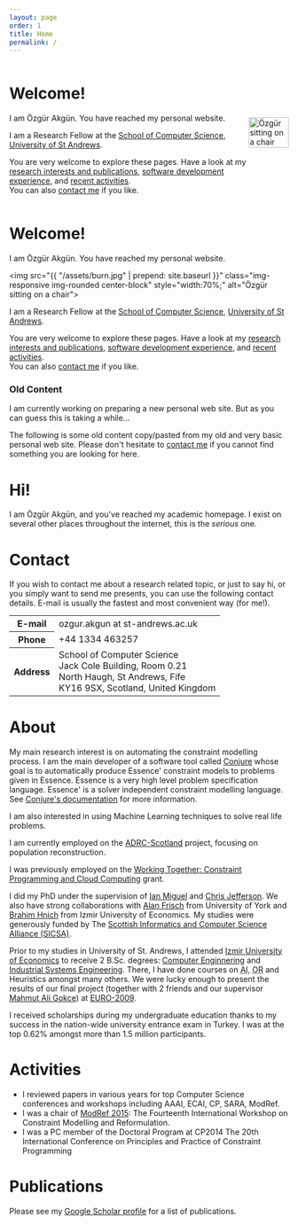 ```yaml
---
layout: page
order: 1
title: Home
permalink: /
---
```


<div class="jumbotron">


<div class="wide_version">

<div class="row" style="display:flex; align-items:center;">

<div class="col-xs-8 col-sm-8 col-md-8 col-lg-8" markdown="1">

# Welcome!

I am Özgür Akgün. You have reached my personal website.

I am a Research Fellow at the
[School of Computer Science](http://www.cs.st-andrews.ac.uk),
[University of St Andrews](http://www.st-andrews.ac.uk).

You are very welcome to explore these pages.
Have a look at my
[research interests and publications](/research),
[software development experience](/software), and
[recent activities](/activities).  
You can also [contact me](/contact) if you like.

</div> <!-- col -->

<div id="ozgur_profile_img" class="pull-right">
    <img src="{{ "/assets/burn.jpg" | prepend: site.baseurl }}"
         class="img-responsive img-rounded"
         style="width:100%;"
         alt="Özgür sitting on a chair">
</div>

</div> <!-- row -->

</div> <!-- wide_version -->


<div class="container narrow_version" markdown="1">

# Welcome!

I am Özgür Akgün. You have reached my personal website.

<img src="{{ "/assets/burn.jpg" | prepend: site.baseurl }}"
     class="img-responsive img-rounded center-block"
     style="width:70%;"
     alt="Özgür sitting on a chair">

I am a Research Fellow at the
[School of Computer Science](http://www.cs.st-andrews.ac.uk),
[University of St Andrews](http://www.st-andrews.ac.uk).

You are very welcome to explore these pages.
Have a look at my
[research interests and publications](/research),
[software development experience](/software), and
[recent activities](/activities).  
You can also [contact me](/contact) if you like.

</div> <!-- narrow_version -->


</div>



### Old Content

<div class="alert alert-info" role="alert" markdown="1">
I am currently working on preparing a new personal web site.
But as you can guess this is taking a while...

The following is some old content copy/pasted from my old and very basic personal web site.
Please don't hesitate to [contact me](/contact) if you cannot find something you are looking for here.
</div>

<div id="content">
    <h1> Hi! </h1>
    <p>
        I am Özgür Akgün, and you've reached my academic homepage. I
        exist on several other places throughout the internet, this is
        the <em>serious</em> one.
    </p>
    <!-- <p style="float: right">
        <img src="http://www.cs.st-andrews.ac.uk/images/people/ozgur.jpg" />
    </p> -->
    <h1> Contact </h1>
    <p>
        If you wish to contact me about a research related topic, or
        just to say hi, or you simply want to send me presents, you
        can use the following contact details. E-mail is usually the
        fastest and most convenient way (for me!).
    </p>
    <table border="0" cellspacing="5" cellpadding="5" style="margin:0 auto 0 auto">
        <tr>
            <th> E-mail </th>
            <td> ozgur.akgun at st-andrews.ac.uk </td>
        </tr>
        <tr>
            <th> Phone </th>
            <td> +44 1334 463257 </td>
        </tr>
        <tr>
            <th> Address </th>
            <td>
                School of Computer Science <br />
                Jack Cole Building, Room 0.21 <br />
                North Haugh, St Andrews, Fife <br />
                KY16 9SX, Scotland, United Kingdom
            </td>
        </tr>
    </table>
    <h1> About </h1>
    <p>
        My main research interest is on automating the constraint modelling process.
        I am the main developer of a software tool called <a href="http://github.com/conjure-cp/conjure"> Conjure</a>
        whose goal is to automatically produce Essence' constraint
        models to problems given in Essence. Essence is a very high
        level problem specification language. Essence' is a solver
        independent constraint modelling language.
        See <a href="http://conjure.readthedocs.io">Conjure's documentation</a> for more information.
    </p>
    <p>
        I am also interested in using Machine Learning techniques to solve real life problems.
    </p>
    <p>
        I am currently employed on the
        <a href="http://gow.epsrc.ac.uk/NGBOViewGrant.aspx?GrantRef=EP/K015745/1">ADRC-Scotland</a> project, focusing on population reconstruction.
    </p>
    <p>
        I was previously employed on the
        <a href="http://gow.epsrc.ac.uk/NGBOViewGrant.aspx?GrantRef=EP/K015745/1">Working Together: Constraint Programming and Cloud Computing</a> grant.
    </p>
    <p>
        I did my PhD under the supervision of <a
        href="http://www.cs.st-andrews.ac.uk/~ianm">Ian Miguel</a> and
        <a href="http://www.cs.st-andrews.ac.uk/~caj">Chris
        Jefferson</a>. We also have strong collaborations with <a
        href="http://www-users.cs.york.ac.uk/~frisch">Alan Frisch</a>
        from University of York and <a
        href="https://scholar.google.co.uk/citations?user=2oRyj9QAAAAJ&hl=en">Brahim Hnich</a> from
        Izmir University of Economics. My studies were generously
        funded by The <a href="http://www.sicsa.ac.uk"
        rel="nofollow">Scottish Informatics and Computer Science
        Alliance (SICSA)</a>.
    </p>
    <p>
        Prior to my studies in University of St. Andrews, I attended
        <a href="http://www.ieu.edu.tr/en">Izmir University of
        Economics</a> to receive 2 B.Sc. degrees: <a
        href="http://ce.ieu.edu.tr/en">Computer
        Enginnering</a> and <a
        href="http://ie.ieu.edu.tr/en">Industrial
        Systems Engineering</a>. There, I have done courses on <abbr
        title="Artificial Intelligence">AI</abbr>, <abbr
        title="Operations Research">OR</abbr> and Heuristics amongst
        many others. We were lucky enough to present the results of
        our final project (together with 2 friends and our supervisor
        <a href="http://homes.ieu.edu.tr/~agokce">Mahmut Ali
        Gokce</a>) at <a href="http://www.euro-2009.de">EURO-2009</a>.
    </p>
    <p>
        I received scholarships during my undergraduate education
        thanks to my success in the nation-wide university entrance
        exam in Turkey. I was at the top 0.62% amongst more than 1.5
        million participants.
    </p>
    <!-- <p>
        Nowadays, my programming language of choice is Haskell. Almost
        exclusively.
    </p> -->
    <h1> Activities </h1>
    <ul>
        <!-- <li>
            I do tutoring and lab demonstrating at the School of
            Computer Science, University of St Andrews. Some courses
            I've helped teaching are:
            <ul>
                <li> CS1002 Computer Science </li>
                <li> CS1004 Internet Programming </li>
                <li> CS2001 Foundations of Computation </li>
                <li> CS5001 Object Oriented Programming </li>
                <li> CS5011 Advanced Artificial Intelligence </li>
            </ul>
        </li> -->
        <li>
            <!-- I reviewed papers for AAAI-10, CP-2010, ECAI-2010, SARA-2011, CP-2012. -->
            I reviewed papers in various years for top Computer
            Science conferences and workshops including AAAI, ECAI, CP,
            SARA, ModRef.
        </li>
        <li>
            I was a chair of <a href="http://booleconferences.ucc.ie/cp2015workshops/modref">ModRef 2015</a>: The Fourteenth International Workshop on Constraint Modelling and Reformulation.
        </li>
        <li>
            I was a PC member of the Doctoral Program at CP2014
            The 20th International Conference on
            Principles and Practice of
            Constraint Programming
        </li>
    </ul>
    <h1> Publications </h1>
    <p>
        Please see my
        <a href="https://scholar.google.co.uk/citations?user=heG7k-gAAAAJ&hl=en">Google Scholar profile</a>
        for a list of publications.
    <!-- <p>
        Some of my publications are listed in the <a
        href="conjure">Conjure</a> page.
    </p> -->
    <!-- <iframe src="http://www.mendeley.com/profiles/ozgur-akgun/widget/32/2772467294/e8decacba4b10ccb9730c896699659a9548e3405/" frameborder="0" allowTransparency="true" style="width:600px;height:900px;"></iframe> -->
    <!-- <p style='width:260px;'><a href='http://www.mendeley.com/profiles/ozgur-akgun/' title='Özgür Akgün on Mendeley'>Özgür Akgün</a> is a memberof <a href='http://www.mendeley.com/disciplines/computer-and-information-science/' title='Computer and Information Science on Mendeley'>Computer and Information Science</a>on <a href='http://www.mendeley.com/' title='Mendeley'>Mendeley</a>.</p> -->
    <!-- <lu>
        <li>
            Abstract for EURO-OR can be found here: http://www.euro-2009.de/final_programme.pdf
        </li>
    </lu> -->


